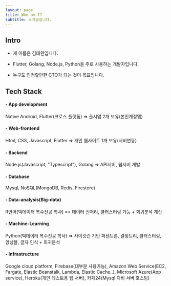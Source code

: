 ```yaml
---
layout: page
title: Who am I?
subtitle: 소개글입니다.
---
```


## Intro

- 제 이름은 김태완입니다.

- Flutter, Golang, Node.js, Python을 주로 사용하는 개발자입니다.

- 누구도 인정할만한 CTO가 되는 것이 목표입니다.

## Tech Stack

#### - App development

Native Android, Flutter(크로스 플랫폼) => 출시앱 2개 보유(본인계정앱)

#### - Web-frontend

Html, CSS, Javascript, Flutter => 개인 웹사이트 1개 보유(서버연동)

#### - Backend

Node.js(Javascript, "Typescript"), Golang => API서버, 웹서버 개발

#### - Database

Mysql, NoSQL(MongoDB, Redis, Firestore)

#### - Data-analysis(Big-data)

R언어(빅데이터 복수전공 학사) => 데이터 전처리, 클러스터링 가능 + 회귀분석 계산

#### - Machine-Learning

Python(빅데이터 복수전공 학사) => 사이킷런 기반 퍼센트론, 결정트리, 클러스터링, 앙상블, 글자 인식 + 회귀분석

#### - Infrastructure

Google cloud platform, Firebase(대부분 사용가능), Amazon Web Service(EC2, Fargate, Elastic Beanstalk, Lambda, Elastic Cache..), Microsoft Azure(App service), Heroku(개인 테스트용 웹 서버), 카페24(Mysql 디비 서버 호스팅)
